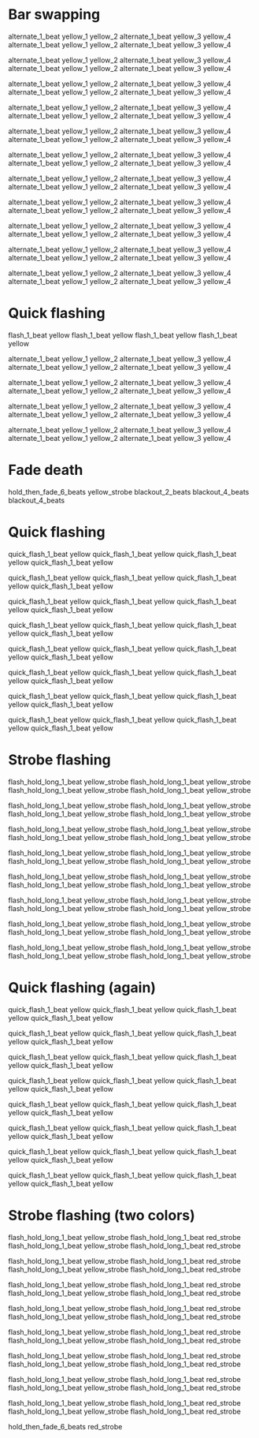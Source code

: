 # Bar swapping
alternate_1_beat yellow_1 yellow_2
alternate_1_beat yellow_3 yellow_4
alternate_1_beat yellow_1 yellow_2
alternate_1_beat yellow_3 yellow_4

alternate_1_beat yellow_1 yellow_2
alternate_1_beat yellow_3 yellow_4
alternate_1_beat yellow_1 yellow_2
alternate_1_beat yellow_3 yellow_4

alternate_1_beat yellow_1 yellow_2
alternate_1_beat yellow_3 yellow_4
alternate_1_beat yellow_1 yellow_2
alternate_1_beat yellow_3 yellow_4

alternate_1_beat yellow_1 yellow_2
alternate_1_beat yellow_3 yellow_4
alternate_1_beat yellow_1 yellow_2
alternate_1_beat yellow_3 yellow_4

alternate_1_beat yellow_1 yellow_2
alternate_1_beat yellow_3 yellow_4
alternate_1_beat yellow_1 yellow_2
alternate_1_beat yellow_3 yellow_4

alternate_1_beat yellow_1 yellow_2
alternate_1_beat yellow_3 yellow_4
alternate_1_beat yellow_1 yellow_2
alternate_1_beat yellow_3 yellow_4

alternate_1_beat yellow_1 yellow_2
alternate_1_beat yellow_3 yellow_4
alternate_1_beat yellow_1 yellow_2
alternate_1_beat yellow_3 yellow_4

alternate_1_beat yellow_1 yellow_2
alternate_1_beat yellow_3 yellow_4
alternate_1_beat yellow_1 yellow_2
alternate_1_beat yellow_3 yellow_4

alternate_1_beat yellow_1 yellow_2
alternate_1_beat yellow_3 yellow_4
alternate_1_beat yellow_1 yellow_2
alternate_1_beat yellow_3 yellow_4

alternate_1_beat yellow_1 yellow_2
alternate_1_beat yellow_3 yellow_4
alternate_1_beat yellow_1 yellow_2
alternate_1_beat yellow_3 yellow_4

alternate_1_beat yellow_1 yellow_2
alternate_1_beat yellow_3 yellow_4
alternate_1_beat yellow_1 yellow_2
alternate_1_beat yellow_3 yellow_4

# Quick flashing
flash_1_beat yellow
flash_1_beat yellow
flash_1_beat yellow
flash_1_beat yellow

alternate_1_beat yellow_1 yellow_2
alternate_1_beat yellow_3 yellow_4
alternate_1_beat yellow_1 yellow_2
alternate_1_beat yellow_3 yellow_4

alternate_1_beat yellow_1 yellow_2
alternate_1_beat yellow_3 yellow_4
alternate_1_beat yellow_1 yellow_2
alternate_1_beat yellow_3 yellow_4

alternate_1_beat yellow_1 yellow_2
alternate_1_beat yellow_3 yellow_4
alternate_1_beat yellow_1 yellow_2
alternate_1_beat yellow_3 yellow_4

alternate_1_beat yellow_1 yellow_2
alternate_1_beat yellow_3 yellow_4
alternate_1_beat yellow_1 yellow_2
alternate_1_beat yellow_3 yellow_4

# Fade death
hold_then_fade_6_beats yellow_strobe
blackout_2_beats
blackout_4_beats
blackout_4_beats

# Quick flashing
quick_flash_1_beat yellow
quick_flash_1_beat yellow
quick_flash_1_beat yellow
quick_flash_1_beat yellow

quick_flash_1_beat yellow
quick_flash_1_beat yellow
quick_flash_1_beat yellow
quick_flash_1_beat yellow

quick_flash_1_beat yellow
quick_flash_1_beat yellow
quick_flash_1_beat yellow
quick_flash_1_beat yellow

quick_flash_1_beat yellow
quick_flash_1_beat yellow
quick_flash_1_beat yellow
quick_flash_1_beat yellow

quick_flash_1_beat yellow
quick_flash_1_beat yellow
quick_flash_1_beat yellow
quick_flash_1_beat yellow

quick_flash_1_beat yellow
quick_flash_1_beat yellow
quick_flash_1_beat yellow
quick_flash_1_beat yellow

quick_flash_1_beat yellow
quick_flash_1_beat yellow
quick_flash_1_beat yellow
quick_flash_1_beat yellow

quick_flash_1_beat yellow
quick_flash_1_beat yellow
quick_flash_1_beat yellow
quick_flash_1_beat yellow

# Strobe flashing
flash_hold_long_1_beat yellow_strobe
flash_hold_long_1_beat yellow_strobe
flash_hold_long_1_beat yellow_strobe
flash_hold_long_1_beat yellow_strobe

flash_hold_long_1_beat yellow_strobe
flash_hold_long_1_beat yellow_strobe
flash_hold_long_1_beat yellow_strobe
flash_hold_long_1_beat yellow_strobe

flash_hold_long_1_beat yellow_strobe
flash_hold_long_1_beat yellow_strobe
flash_hold_long_1_beat yellow_strobe
flash_hold_long_1_beat yellow_strobe

flash_hold_long_1_beat yellow_strobe
flash_hold_long_1_beat yellow_strobe
flash_hold_long_1_beat yellow_strobe
flash_hold_long_1_beat yellow_strobe

flash_hold_long_1_beat yellow_strobe
flash_hold_long_1_beat yellow_strobe
flash_hold_long_1_beat yellow_strobe
flash_hold_long_1_beat yellow_strobe

flash_hold_long_1_beat yellow_strobe
flash_hold_long_1_beat yellow_strobe
flash_hold_long_1_beat yellow_strobe
flash_hold_long_1_beat yellow_strobe

flash_hold_long_1_beat yellow_strobe
flash_hold_long_1_beat yellow_strobe
flash_hold_long_1_beat yellow_strobe
flash_hold_long_1_beat yellow_strobe

flash_hold_long_1_beat yellow_strobe
flash_hold_long_1_beat yellow_strobe
flash_hold_long_1_beat yellow_strobe
flash_hold_long_1_beat yellow_strobe

# Quick flashing (again)
quick_flash_1_beat yellow
quick_flash_1_beat yellow
quick_flash_1_beat yellow
quick_flash_1_beat yellow

quick_flash_1_beat yellow
quick_flash_1_beat yellow
quick_flash_1_beat yellow
quick_flash_1_beat yellow

quick_flash_1_beat yellow
quick_flash_1_beat yellow
quick_flash_1_beat yellow
quick_flash_1_beat yellow

quick_flash_1_beat yellow
quick_flash_1_beat yellow
quick_flash_1_beat yellow
quick_flash_1_beat yellow

quick_flash_1_beat yellow
quick_flash_1_beat yellow
quick_flash_1_beat yellow
quick_flash_1_beat yellow

quick_flash_1_beat yellow
quick_flash_1_beat yellow
quick_flash_1_beat yellow
quick_flash_1_beat yellow

quick_flash_1_beat yellow
quick_flash_1_beat yellow
quick_flash_1_beat yellow
quick_flash_1_beat yellow

quick_flash_1_beat yellow
quick_flash_1_beat yellow
quick_flash_1_beat yellow
quick_flash_1_beat yellow

# Strobe flashing (two colors)
flash_hold_long_1_beat yellow_strobe
flash_hold_long_1_beat red_strobe
flash_hold_long_1_beat yellow_strobe
flash_hold_long_1_beat red_strobe

flash_hold_long_1_beat yellow_strobe
flash_hold_long_1_beat red_strobe
flash_hold_long_1_beat yellow_strobe
flash_hold_long_1_beat red_strobe

flash_hold_long_1_beat yellow_strobe
flash_hold_long_1_beat red_strobe
flash_hold_long_1_beat yellow_strobe
flash_hold_long_1_beat red_strobe

flash_hold_long_1_beat yellow_strobe
flash_hold_long_1_beat red_strobe
flash_hold_long_1_beat yellow_strobe
flash_hold_long_1_beat red_strobe

flash_hold_long_1_beat yellow_strobe
flash_hold_long_1_beat red_strobe
flash_hold_long_1_beat yellow_strobe
flash_hold_long_1_beat red_strobe

flash_hold_long_1_beat yellow_strobe
flash_hold_long_1_beat red_strobe
flash_hold_long_1_beat yellow_strobe
flash_hold_long_1_beat red_strobe

flash_hold_long_1_beat yellow_strobe
flash_hold_long_1_beat red_strobe
flash_hold_long_1_beat yellow_strobe
flash_hold_long_1_beat red_strobe

flash_hold_long_1_beat yellow_strobe
flash_hold_long_1_beat red_strobe
flash_hold_long_1_beat yellow_strobe
flash_hold_long_1_beat red_strobe

hold_then_fade_6_beats red_strobe